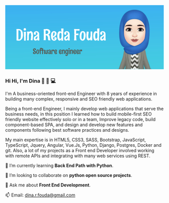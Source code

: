 <img src="https://github.com/dinafouda/dinafouda/blob/master/dina.jpg?raw=true" alt="banner that says Dina Reda - software engineer"/>

### Hi Hi, I'm Dina 👋 👩 💻

I'm A business-oriented front-end Engineer with 8 years of experience in building many complex, responsive and SEO friendly web applications.

Being a front-end Engineer, I mainly develop web applications that serve the business needs, in this position I learned how to build mobile-first SEO friendly website effectively solo or in a team, Improve legacy code, build component-based SPA, and design and develop new features and components following best software practices and designs.

My main expertise is in HTML5, CSS3, SASS, Bootstrap, JavaScript, TypeScript, Jquery, Angular, Vue.Js, Python, Django, Postgres, Docker and git. Also, a lot of my projects as a Front end Developer involved working with remote APIs and integrating with many web services using REST.

🌱 I’m currently learning **Back End Path with Python**.

👯 I’m looking to collaborate on **python open source projects**.

💬 Ask me about **Front End Development**.

📫 Email: dina.r.fouda@gmail.com
